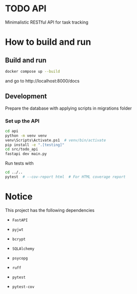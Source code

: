 # TODO API

Minimalistic RESTful API for task tracking

# How to build and run

## Build and run

```bash
docker compose up --build
```

and go to http://localhost:8000/docs

## Development

Prepare the database with applying scripts in migrations folder

### Set up the API

```bash
cd api
python -m venv venv
venv\Scripts\Activate.ps1  # venv/bin/activate
pip install -e ".[testing]"
cd src/todo_api
fastapi dev main.py
```

Run tests with 

```bash
cd ../..
pytest  # --cov-report html  # For HTML coverage report
```

# Notice

This project has the following dependencies
- `FastAPI`
- `pyjwt`
- `bcrypt`
- `SQLAlchemy`
- `psycopg`

- `ruff`
- `pytest`
- `pytest-cov`
